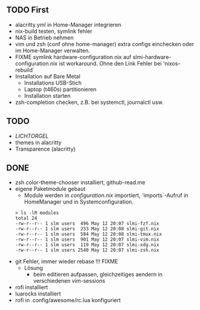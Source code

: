 ## TODO First

- alacritty.yml in Home-Manager integrieren
- nix-build testen, symlink fehler
- NAS in Betrieb nehmen
- vim und zsh (conf ohne home-manager) extra configs einchecken oder im Home-Manager verwalten.
- FIXME symlink hardware-configuration.nix auf slmi-hardware-configuration.nix ist workaround. Ohne den Link Fehler bei 'nixos-rebuild\`
- Installation auf Bare Metal
  - Installations USB-Stich
  - Laptop (t460s) partitionieren
  - Installation starten
- zsh-completion checken, z.B. bei systemctl, journalctl usw.
## TODO
- *LICHTORGEL*
- themes in alacritty
- Transparence (alacritty)

## DONE
- zsh color-theme-chooser installiert, github-read.me
- eigene Paketmodule gebaut
  - Module werden in *configuration.nix* importiert, 'imports\`-Aufruf in HomeManager und in Systemconfiguration.
  ```
  > ls -lR modules
  total 24
  -rw-r--r-- 1 slm users  496 May 12 20:07 slmi-fzf.nix
  -rw-r--r-- 1 slm users  233 May 12 20:08 slmi-git.nix
  -rw-r--r-- 1 slm users  584 May 12 20:08 slmi-tmux.nix
  -rw-r--r-- 1 slm users  901 May 12 20:07 slmi-vim.nix
  -rw-r--r-- 1 slm users  119 May 12 20:07 slmi-xdg.nix
  -rw-r--r-- 1 slm users 2540 May 12 20:07 slmi-zsh.nix
  ```
- git Fehler, immer wieder rebase !!! FIXME
  - Lösung
    - beim editieren aufpassen, gleichzeitiges aendern in verschiedenen vim-sessions
- rofi installiert
- luarocks installiert
- rofi in .config/awesome/rc.lua konfiguriert

